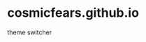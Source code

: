 # cosmicfears.github.io 
<!DOCTYPE html>
<html lang="en">
<head>
 <meta charset="UTF -8">
<meta name="viewport"
 content="width, initialscale=1.0"
<title>theme switcher</title>
<link rel="stylesheet"
 href="style.css">
</head>
<body>
<div class="theme-swicht-wrapper">
<label class="theme-swicht"-for="checkbox"/>
 <div clas="slider round"></div>
</label>
</div>
<script src="script.js"></script>
</body>
</html>
